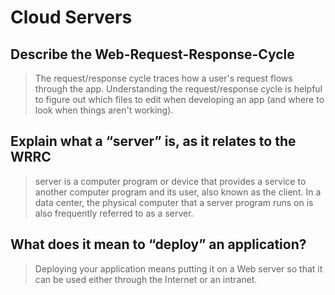 # Cloud Servers

## Describe the Web-Request-Response-Cycle

> The request/response cycle traces how a user's request flows through the app. Understanding the request/response cycle is helpful to figure out which files to edit when developing an app (and where to look when things aren't working).


## Explain what a “server” is, as it relates to the WRRC

> server is a computer program or device that provides a service to another computer program and its user, also known as the client. In a data center, the physical computer that a server program runs on is also frequently referred to as a server.


## What does it mean to “deploy” an application?

> Deploying your application means putting it on a Web server so that it can be used either through the Internet or an intranet.

